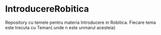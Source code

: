 # IntroducereRobitica
Repository cu temele pentru materia Introducere in Robitica.
Fiecare tema este trecuta cu Teman( unde n este unmarul acesteia)
